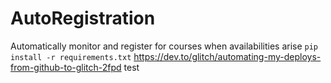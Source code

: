 # AutoRegistration
Automatically monitor and register for courses when availabilities arise
```pip install -r requirements.txt```
https://dev.to/glitch/automating-my-deploys-from-github-to-glitch-2fpd
test
